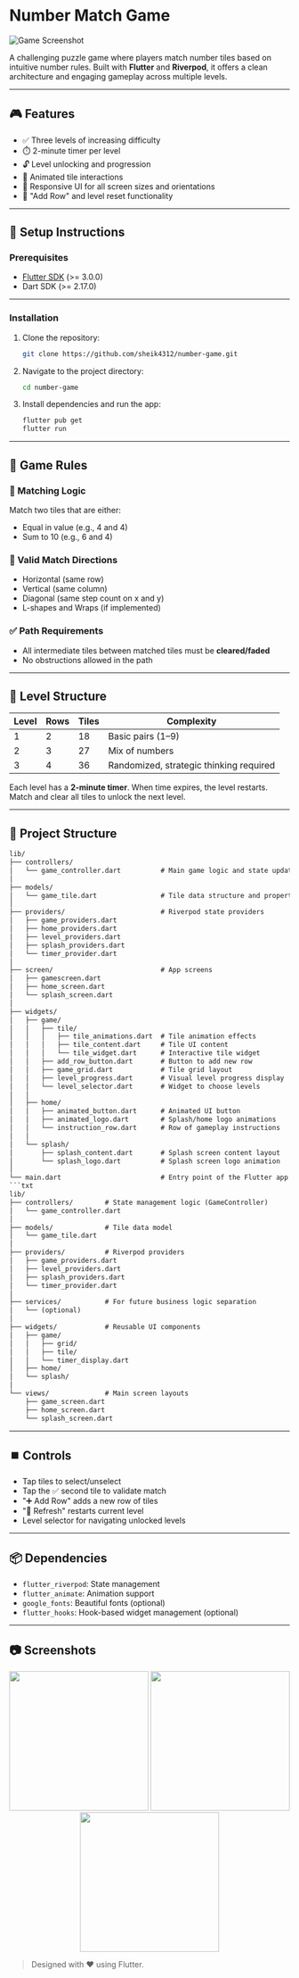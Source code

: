 # Number Match Game

![Game Screenshot](screenshots/gameplay.gif) <!-- Replace with actual GIF -->  


A challenging puzzle game where players match number tiles based on intuitive number rules. Built with **Flutter** and **Riverpod**, it offers a clean architecture and engaging gameplay across multiple levels.

---

## 🎮 Features

- ✅ Three levels of increasing difficulty
- ⏱️ 2-minute timer per level
- 🔓 Level unlocking and progression
- 🎨 Animated tile interactions
- 🎯 Responsive UI for all screen sizes and orientations
- 🔁 "Add Row" and level reset functionality

---

## 🚀 Setup Instructions

### Prerequisites
- [Flutter SDK](https://docs.flutter.dev/get-started/install) (>= 3.0.0)
- Dart SDK (>= 2.17.0)

---
### Installation

1. Clone the repository:
    ```bash
    git clone https://github.com/sheik4312/number-game.git
    ```

2. Navigate to the project directory:
    ```bash
    cd number-game
    ```

3. Install dependencies and run the app:
    ```bash
    flutter pub get
    flutter run
    ```

---

## 🧠 Game Rules

### 🎲 Matching Logic

Match two tiles that are either:
- Equal in value (e.g., 4 and 4)
- Sum to 10 (e.g., 6 and 4)

### 🔁 Valid Match Directions
- Horizontal (same row)
- Vertical (same column)
- Diagonal (same step count on x and y)
- L-shapes and Wraps (if implemented)

### ✅ Path Requirements
- All intermediate tiles between matched tiles must be **cleared/faded**
- No obstructions allowed in the path

---

## 🧱 Level Structure

| Level | Rows | Tiles | Complexity |
|-------|------|-------|------------|
| 1     | 2    | 18    | Basic pairs (1–9) |
| 2     | 3    | 27    | Mix of numbers |
| 3     | 4    | 36    | Randomized, strategic thinking required |

Each level has a **2-minute timer**. When time expires, the level restarts. Match and clear all tiles to unlock the next level.

---

## 📁 Project Structure

```txt
lib/
├── controllers/
│   └── game_controller.dart          # Main game logic and state updates
│
├── models/
│   └── game_tile.dart                # Tile data structure and properties
│
├── providers/                        # Riverpod state providers
│   ├── game_providers.dart
│   ├── home_providers.dart
│   ├── level_providers.dart
│   ├── splash_providers.dart
│   └── timer_provider.dart
│
├── screen/                           # App screens
│   ├── gamescreen.dart
│   ├── home_screen.dart
│   └── splash_screen.dart
│
├── widgets/
│   ├── game/
│   │   ├── tile/
│   │   │   ├── tile_animations.dart  # Tile animation effects
│   │   │   ├── tile_content.dart     # Tile UI content
│   │   │   └── tile_widget.dart      # Interactive tile widget
│   │   ├── add_row_button.dart       # Button to add new row
│   │   ├── game_grid.dart            # Tile grid layout
│   │   ├── level_progress.dart       # Visual level progress display
│   │   └── level_selector.dart       # Widget to choose levels
│   │
│   ├── home/
│   │   ├── animated_button.dart      # Animated UI button
│   │   ├── animated_logo.dart        # Splash/home logo animations
│   │   └── instruction_row.dart      # Row of gameplay instructions
│   │
│   └── splash/
│       ├── splash_content.dart       # Splash screen content layout
│       └── splash_logo.dart          # Splash screen logo animation
│
└── main.dart                         # Entry point of the Flutter app
```txt
lib/
├── controllers/        # State management logic (GameController)
│   └── game_controller.dart
│
├── models/             # Tile data model
│   └── game_tile.dart
│
├── providers/          # Riverpod providers
│   ├── game_providers.dart
│   ├── level_providers.dart
│   ├── splash_providers.dart
│   └── timer_provider.dart
│
├── services/           # For future business logic separation
│   └── (optional)
│
├── widgets/            # Reusable UI components
│   ├── game/
│   │   ├── grid/
│   │   ├── tile/
│   │   └── timer_display.dart
│   ├── home/
│   └── splash/
│
└── views/              # Main screen layouts
    ├── game_screen.dart
    ├── home_screen.dart
    └── splash_screen.dart
```


---

## ⏹️ Controls

- Tap tiles to select/unselect
- Tap the ✅ second tile to validate match
- "➕ Add Row" adds a new row of tiles
- "🔁 Refresh" restarts current level
- Level selector for navigating unlocked levels

---

## 📦 Dependencies

- `flutter_riverpod`: State management
- `flutter_animate`: Animation support
- `google_fonts`: Beautiful fonts (optional)
- `flutter_hooks`: Hook-based widget management (optional)

---

## 📷 Screenshots

<div align="center">
  <img src="https://github.com/user-attachments/assets/2760f993-e9fe-457c-8bb2-a64365182bd4" width="250"/>
  <img src="https://github.com/user-attachments/assets/a1786711-eded-4217-9280-ced892eddbf7" width="250"/>
  <img src="https://github.com/user-attachments/assets/a1d901fe-b084-48f2-9130-d7615eff95c0" width="250"/>
</div>


> Designed with ❤️ using Flutter.
